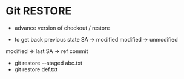 # Git RESTORE

-  advance version of checkout / restore

- to get back previous state
 SA -> modified 
 modified -> unmodified



modified -> last SA -> ref commit 


- git restore --staged abc.txt
- git restore def.txt